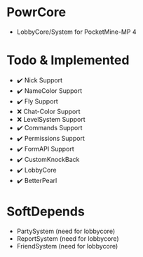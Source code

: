 # PowrCore
- LobbyCore/System for PocketMine-MP 4
# Todo & Implemented
- ✔️ Nick Support
- ✔️ NameColor Support
- ✔️ Fly Support
- ❌ Chat-Color Support
- ❌ LevelSystem Support
- ✔️ Commands Support
- ✔️ Permissions Support
- ✔️ FormAPI Support
- ✔️ CustomKnockBack
- ✔️ LobbyCore
- ✔️ BetterPearl

# SoftDepends
- PartySystem (need for lobbycore)
- ReportSystem (need for lobbycore)
- FriendSystem (need for lobbycore)
